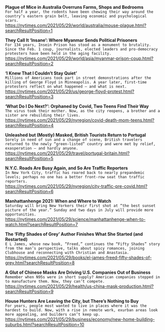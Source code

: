 **Plague of Mice in Australia Overruns Farms, Shops and Bedrooms**\
`For half a year, the rodents have been chewing their way around the country’s eastern grain belt, leaving economic and psychological scars.`\
https://nytimes.com/2021/05/29/world/australia/mouse-plague.html?searchResultPosition=1

**They Call It ‘Insane’: Where Myanmar Sends Political Prisoners**\
`For 134 years, Insein Prison has stood as a monument to brutality. Since the Feb. 1 coup, journalists, elected leaders and pro-democracy protesters have been held in the aging facility.`\
https://nytimes.com/2021/05/29/world/asia/myanmar-prison-coup.html?searchResultPosition=2

**‘I Knew That I Couldn’t Stay Quiet’**\
`Millions of Americans took part in street demonstrations after the killing of George Floyd in Minneapolis. A year later, first-time protesters reflect on what happened — and what is next.`\
https://nytimes.com/2021/05/29/us/george-floyd-protest.html?searchResultPosition=3

**‘What Do I Do Next?’: Orphaned by Covid, Two Teens Find Their Way**\
`The virus took their mother. Now, as the city reopens, a brother and a sister are rebuilding their lives.`\
https://nytimes.com/2021/05/29/nyregion/covid-death-mom-teens.html?searchResultPosition=4

**Unleashed but (Mostly) Masked, British Tourists Return to Portugal**\
`Sorely in need of sun and a change of scene, British travelers returned to the newly “green-listed” country and were met by relief, exasperation — and hardly anyone.`\
https://nytimes.com/2021/05/29/travel/portugal-britain.html?searchResultPosition=5

**N.Y.C. Roads Are Busy Again, and So Are Traffic Reporters**\
`In New York City, traffic has roared back to nearly prepandemic levels; perhaps no one has a better front-row seat than traffic reporters.`\
https://nytimes.com/2021/05/29/nyregion/city-traffic-pre-covid.html?searchResultPosition=6

**Manhattanhenge 2021: When and Where to Watch**\
`Saturday will bring New Yorkers their first shot at “the best sunset picture of the year.” Sunday and two days in July will provide more opportunities.`\
https://nytimes.com/2021/05/29/science/manhattanhenge-when-to-watch.html?searchResultPosition=7

**The ‘Fifty Shades of Grey’ Author Finishes What She Started (and Restarted)**\
`E L James, whose new book, “Freed,” continues the “Fifty Shades” story from the man’s perspective, talks about spicy romances, joining Clubhouse and reconnecting with Christian and Anastasia.`\
https://nytimes.com/2021/05/29/books/el-james-freed-fifty-shades-of-grey.html?searchResultPosition=8

**A Glut of Chinese Masks Are Driving U.S. Companies Out of Business**\
`Remember when N95s were in short supply? American companies stepped in to manufacture them. Now, they can’t compete.`\
https://nytimes.com/2021/05/29/health/us-china-mask-production.html?searchResultPosition=9

**House Hunters Are Leaving the City, but There’s Nothing to Buy**\
`For years, people most wanted to live in places where it was the hardest to build. Now, with a rise in remote work, exurban areas look more appealing, and builders can’t keep up.`\
https://nytimes.com/2021/05/29/business/economy/new-home-building-suburbs.html?searchResultPosition=10

